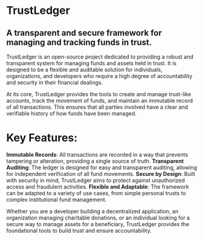 # TrustLedger
## A transparent and secure framework for managing and tracking funds in trust.

TrustLedger is an open-source project dedicated to providing a robust and transparent system for managing funds and assets held in trust. It is designed to be a flexible and auditable solution for individuals, organizations, and developers who require a high degree of accountability and security in their financial dealings.

At its core, TrustLedger provides the tools to create and manage trust-like accounts, track the movement of funds, and maintain an immutable record of all transactions. This ensures that all parties involved have a clear and verifiable history of how funds have been managed.

# Key Features:
**Immutable Records**: All transactions are recorded in a way that prevents tampering or alteration, providing a single source of truth.
**Transparent Auditing**: The ledger is designed for easy and transparent auditing, allowing for independent verification of all fund movements.
**Secure by Design**: Built with security in mind, TrustLedger aims to protect against unauthorized access and fraudulent activities.
**Flexible and Adaptable**: The framework can be adapted to a variety of use cases, from simple personal trusts to complex institutional fund management.

Whether you are a developer building a decentralized application, an organization managing charitable donations, or an individual looking for a secure way to manage assets for a beneficiary, TrustLedger provides the foundational tools to build trust and ensure accountability.
